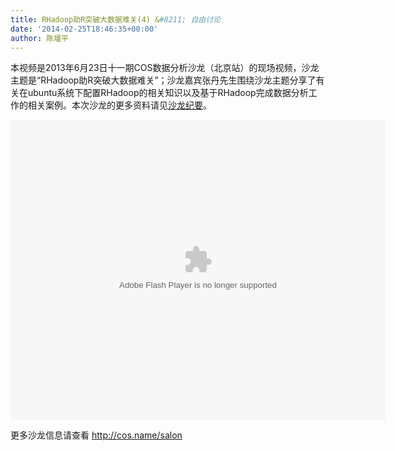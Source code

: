 ```yaml
---
title: RHadoop助R突破大数据难关(4) &#8211; 自由讨论
date: '2014-02-25T18:46:35+00:00'
author: 陈堰平
---
```


本视频是2013年6月23日十一期COS数据分析沙龙（北京站）的现场视频，沙龙主题是“RHadoop助R突破大数据难关”；沙龙嘉宾张丹先生围绕沙龙主题分享了有关在ubuntu系统下配置RHadoop的相关知识以及基于RHadoop完成数据分析工作的相关案例。本次沙龙的更多资料请见<a href="http://cos.name/2013/07/beijing-cos-salon-june-2013/" target="_blank">沙龙纪要</a>。

<embed src="http://static.youku.com/v1.0.0149/v/swf/loader.swf?VideoIDS=XNTc4MTYxNzQw&#038;winType=adshow&#038;isAutoPlay=false" quality="high" align="middle" width="600" height="480" allowScriptAccess="never" allowNetworking="internal" allowfullscreen="true" autostart="0" type="application/x-shockwave-flash">
</embed>

更多沙龙信息请查看 <http://cos.name/salon>
